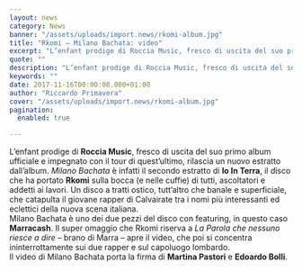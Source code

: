 ```yaml
---
layout: news
category: News
banner: "/assets/uploads/import.news/rkomi-album.jpg"
title: "Rkomi – Milano Bachata: video"
excerpt: "L’enfant prodige di Roccia Music, fresco di uscita del suo primo album ufficiale e impegnato con il tour di quest’ultimo, rilascia un nuovo estratto dall’album. Milano Bachata è infatti il secondo estratto di Io In Terra, il disco che ha portato Rkomi sulla bocca (e nelle cuffie) di tutti, ascoltatori e addetti ai lavori. Un [&hellip"
quote: ""
description: "L’enfant prodige di Roccia Music, fresco di uscita del suo primo album ufficiale e impegnato con il tour di quest’ultimo, rilascia un nuovo estratto dall’album. Milano Bachata è infatti il secondo estratto di Io In Terra, il disco che ha portato Rkomi sulla bocca (e nelle cuffie) di tutti, ascoltatori e addetti ai lavori. Un [&hellip"
keywords: ""
date: 2017-11-16T00:00:00.000+01:00
author: "Riccardo Primavera"
cover: "/assets/uploads/import.news/rkomi-album.jpg"
pagination:
  enabled: true

---
```


L’enfant prodige di **Roccia Music**, fresco di uscita del suo primo album ufficiale e impegnato con il tour di quest’ultimo, rilascia un nuovo estratto dall’album. _Milano Bachata_ è infatti il secondo estratto di **Io In Terra**, il disco che ha portato **Rkomi** sulla bocca (e nelle cuffie) di tutti, ascoltatori e addetti ai lavori. Un disco a tratti ostico, tutt’altro che banale e superficiale, che catapulta il giovane rapper di Calvairate tra i nomi più interessanti ed eclettici della nuova scena italiana.  
Milano Bachata è uno dei due pezzi del disco con featuring, in questo caso **Marracash**. Il super omaggio che Rkomi riserva a _La Parola che nessuno riesce a dire_ – brano di Marra – apre il video, che poi si concentra ininterrottamente sui due rapper e sul capoluogo lombardo.  
Il video di Milano Bachata porta la firma di **Martina Pastori** e **Edoardo Bolli**.